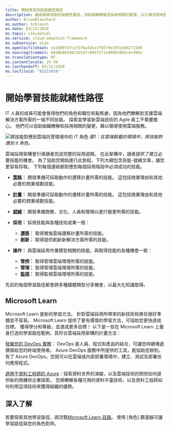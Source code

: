 ```yaml
---
title: 開始學習技能就緒性路徑
description: 藉由探索技能的就緒性路徑，協助組織瞭解並採用相關的變更，以引導您使用雲端服務。
author: BrianBlanchard
ms.author: brblanch
ms.date: 03/23/2020
ms.topic: conceptual
ms.service: cloud-adoption-framework
ms.subservice: plan
ms.openlocfilehash: e12898f47ce75f6a42ba7f0379e197e266271588
ms.sourcegitcommit: 60d8b863d431b5d7c005f2f14488620b6c4c49be
ms.translationtype: MT
ms.contentlocale: zh-TW
ms.lasthandoff: 05/12/2020
ms.locfileid: "83223434"
---
```

# <a name="get-started-on-a-skills-readiness-path"></a>開始學習技能就緒性路徑

IT 人員的成員可能會覺得他們的角色和職位有點焦慮，因為他們瞭解到支援雲端解決方案所需的一組不同技能。 探索並學習新雲端技術的 Agile 員工不需要擔心。 他們可以協助組織瞭解和採用相關的變更，藉以領導使用雲端服務。

![將技能對應到雲端託管環境中的 IT 角色 ](../_images/skills-guidance.png)
 _圖1：在雲端裝載的環境中，將技能對應到 it 角色。_

雲端採用架構會引導讀者完成完整的採用週期。 在此架構中，讀者提供了建立必要技能的機會。 為了協助您開始進行此旅程，下列大綱包含技能-就緒文章，讓您更容易存取。 下列每個連結都對應到每個採用階段中必須成功的技能。

- **[策略](../strategy/suggested-skills.md)：** 開發準備可採取動作的遷移計畫所需的技能。 這包括商業理由和其他必要的商業規劃技能。
- **[計畫](./suggested-skills.md)：** 開發準備可採取動作的遷移計畫所需的技能。 這包括商業理由和其他必要的商業規劃技能。
- **[就緒](../ready/suggested-skills.md)：** 開發準備商務、文化、人員和環境以進行變更所需的技能。

- **採用：** 採用技能與各種技術成果一致：
  - **[遷移](../migrate/suggested-skills.md)：** 取得實施雲端遷移計畫所需的技能。
  - **創新：** 取得提供創新新解決方案所需的技能。

- **操作：** 與雲端採用作業模型相關的技能，與取得技能的各種機會一致：
  - **管控：** 取得管理雲端環境所需的技能。
  - **管理：** 取得管理雲端環境所需的技能。
  - **[監視](../manage/monitor/suggested-skills.md)：** 取得監視雲端環境所需的技能。

先前的每個學習路徑都會跨多種媒體類型分享機會，以最大化知識取得。

## <a name="microsoft-learn"></a>Microsoft Learn

Microsoft Learn 是新的學習方法。 針對雲端採用所帶來的新技術和責任做好準備並不容易。 Microsoft Learn 提供了更有價值的學習方法，可協助您更快達成目標。 獲得學分和等級，並達成更多目標！
以下是一些在 Microsoft Learn 上量身打造的學習路徑範例，其符合雲端採用架構的計畫方法：

<!-- docsTest:ignore "on premises" -->

[發展您的 DevOps 實務](https://docs.microsoft.com/learn/paths/evolve-your-devops-practices)： DevOps 是人員、程式和產品的結合，可讓您持續傳遞價值給您的終端使用者。 Azure DevOps 服務中所提供的工具，能協助您辦到。 有了 Azure DevOps，您就可以在雲端或內部部署環境中，建立、測試及部署任何應用程式。

[適用于資料工程師的 Azure](https://docs.microsoft.com/learn/paths/azure-for-the-data-engineer)：探索資料世界的演變，以及雲端技術的問世如何提供新的商機供企業探索。 您將瞭解各種可用的資料平臺技術，以及資料工程師如何利用這項技術來獲得組織的優勢。

## <a name="learn-more"></a>深入了解

若要探索其他學習路徑，請流覽[Microsoft Learn 目錄](https://docs.microsoft.com/learn/browse)。 使用 [角色] 篩選器可讓學習路徑與您的角色對齊。
